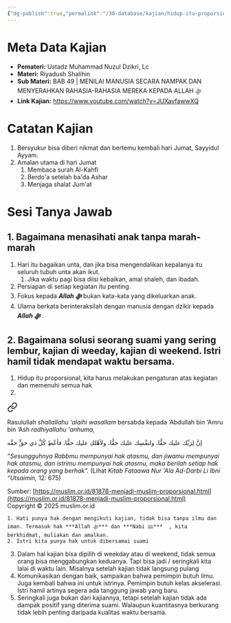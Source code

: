 ```yaml
---
{"dg-publish":true,"permalink":"/30-database/kajian/hidup-itu-proporsional/","tags":["kajian"]}
---
```


	


# Meta Data Kajian 
<div><ul class="dataview list-view-ul"><li><span><strong>Pemateri:</strong> Ustadz Muhammad Nuzul Dzikri, Lc</span></li><li><span><strong>Materi:</strong> Riyadush Shalihin</span></li><li><span><strong>Sub Materi:</strong> BAB 49 | MENILAI MANUSIA SECARA NAMPAK DAN MENYERAHKAN RAHASIA-RAHASIA MEREKA KEPADA ALLAH ﷻ</span></li><li><span><strong>Link Kajian:</strong> <a rel="noopener nofollow" class="external-link" href="https://www.youtube.com/watch?v=JUXavfawwXQ" target="_blank">https://www.youtube.com/watch?v=JUXavfawwXQ</a></span></li></ul></div>

# Catatan Kajian
1. Bersyukur bisa diberi nikmat dan bertemu kembali hari Jumat, Sayyidul Ayyam.
2. Amalan utama di hari Jumat
	1. Membaca surah Al-Kahfi
	2. Berdo'a setelah ba'da Ashar
	3. Menjaga shalat Jum'at

# Sesi Tanya Jawab
## 1. Bagaimana menasihati anak tanpa marah-marah
1. Hari itu bagaikan unta, dan jika bisa mengendalikan kepalanya itu seluruh tubuh unta akan ikut.
	1. Jika waktu pagi bisa diisi kebaikan, amal shaleh, dan ibadah.
2. Persiapan di setiap kegiatan itu penting.
3. Fokus kepada ***Allah ﷻ*** bukan kata-kata yang dikeluarkan anak.
4. Ulama berkata berinteraksilah dengan manusia dengan dzikir kepada ***Allah ﷻ*** .

## 2. Bagaimana solusi seorang suami yang sering lembur, kajian di weeday, kajian di weekend. Istri hamil tidak mendapat waktu bersama.
1. Hidup itu proporsional, kita harus melakukan pengaturan atas kegiatan dan memenuhi semua hak
2. 
<div class="transclusion internal-embed is-loaded"><a class="markdown-embed-link" href="/30-database/al-hadits/hadits-hiduplah-proporsional/" aria-label="Open link"><svg xmlns="http://www.w3.org/2000/svg" width="24" height="24" viewBox="0 0 24 24" fill="none" stroke="currentColor" stroke-width="2" stroke-linecap="round" stroke-linejoin="round" class="svg-icon lucide-link"><path d="M10 13a5 5 0 0 0 7.54.54l3-3a5 5 0 0 0-7.07-7.07l-1.72 1.71"></path><path d="M14 11a5 5 0 0 0-7.54-.54l-3 3a5 5 0 0 0 7.07 7.07l1.71-1.71"></path></svg></a><div class="markdown-embed">






  Rasulullah _shallallahu ‘alaihi wasallam_ bersabda kepada ‘Abdullah bin ‘Amru bin ‘Ash _radhiyallahu ‘anhuma,_

إنَّ لِرَبِّك علیك حقًّا، ولنفْسِك علیك حقًّا، ولأھْلكِ علیك حقًّا، فأعْطِ كُلَّ ذي حقٍّ حقَّه

_“Sesungguhnya Rabbmu mempunyai hak atasmu, dan jiwamu mempunyai hak atasmu, dan istrimu mempunyai hak atasmu, maka berilah setiap hak kepada orang yang berhak”._ (Lihat _Kitab Fataawa Nur ‘Ala Ad-Darbi Li Ibni “Utsaimin,_ 12: 675)

  
  
Sumber: [https://muslim.or.id/81878-menjadi-muslim-proporsional.html](https://muslim.or.id/81878-menjadi-muslim-proporsional.html)  
Copyright © 2025 muslim.or.id




</div></div>

	1. Hati punya hak dengan mengikuti kajian, tidak bisa tanpa ilmu dan iman. Termasuk hak ***Allah ﷻ*** dan ***Nabi ﷺ***  , kita berkhidmat, muliakan dan amalkan.
	2. Istri kita punya hak untuk dibersamai suami
3. Dalam hal kajian bisa dipilih di weekday atau di weekend, tidak semua orang bisa menggabungkan keduanya. Tapi bisa jadi / seringkali kita lalai di waktu lain. Misalnya setelah kajian tidak langsung pulang
4. Komunikasikan dengan baik, sampaikan bahwa pemimpin butuh ilmu. Juga kembali bahwa ini untuk istrinya. Pemimpin butuh kelas akselerasi. Istri hamil artinya segera ada tanggung jawab yang baru.
5. Seringkali juga bukan dari kajiannya, tetapi setelah kajian tidak ada dampak positif yang diterima suami. Walaupun kuantitasnya berkurang tidak lebih penting daripada kualitas waktu bersama.
 
 
